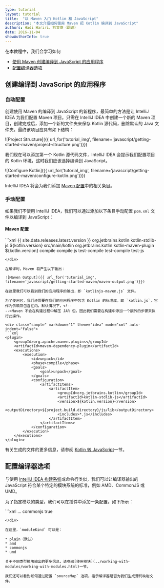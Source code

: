 ```yaml
---
type: tutorial
layout: tutorial
title:  "以 Maven 入门 Kotlin 和 JavaScript"
description: "本文介绍如何使用 Maven 把 Kotlin 编译到 JavaScript"
authors: Hadi Hariri，刘文俊（翻译）
date: 2016-11-04
showAuthorInfo: true
---
```


在本教程中，我们会学习如何

* [使用 Maven 创建编译到 JavaScript 的应用程序](#创建编译到-javascript-的应用程序)
* [配置编译器选项](#配置编译器选项)


## 创建编译到 JavaScript 的应用程序


### 自动配置

创建使用 Maven 的编译到 JavaScript 的新程序，最简单的方法是让 IntelliJ IDEA <!--
-->为我们配置 Maven 项目。只需在 IntelliJ IDEA 中创建一个新的 Maven 项目，创建完成后，添加一个新的<!--
-->文件夹来保存 Kotlin 源代码，删除默认的 Java 文件夹。最终该项目应具有如下结构：
 
![Project Structure]({{ url_for('tutorial_img', filename='javascript/getting-started-maven/project-structure.png')}})

我们现在可以添加第一个 Kotlin 源代码文件，IntelliJ IDEA 会提示我们配置项目的 Kotlin 环境，这时我们应该选择编译到 <!--
-->JavaScript。


![Configure Kotlin]({{ url_for('tutorial_img', filename='javascript/getting-started-maven/configure-kotlin.png')}})


IntelliJ IDEA 将会为我们添加 [Maven 配置](#maven-配置)中的相关条目。


### 手动配置

如果我们不使用 IntelliJ IDEA，我们可以通过添加以下条目手动配置 `pom.xml` 文件以编译到 JavaScript：


#### Maven 配置

<div class="sample" markdown="1" theme="idea" mode="xml" auto-indent="false">
```xml
<properties>
    <kotlin.version>{{ site.data.releases.latest.version }}</kotlin.version> 
</properties>

<dependencies>
    <dependency>
        <groupId>org.jetbrains.kotlin</groupId>
        <artifactId>kotlin-stdlib-js</artifactId>
        <version>${kotlin.version}</version>
    </dependency>
</dependencies>

<build>
    <sourceDirectory>src/main/kotlin</sourceDirectory>
    <plugins>
        <plugin>
            <groupId>org.jetbrains.kotlin</groupId>
            <artifactId>kotlin-maven-plugin</artifactId>
            <version>${kotlin.version}</version>
            <executions>
                <execution>
                    <id>compile</id>
                    <phase>compile</phase>
                    <goals>
                        <goal>js</goal>
                    </goals>
                </execution>
                <execution>
                    <id>test-compile</id>
                    <phase>test-compile</phase>
                    <goals>
                        <goal>test-js</goal>
                    </goals>
                </execution>
            </executions>
        </plugin>
    </plugins>
</build>

```
</div>

在编译时，Maven 将产生以下输出：

![Maven Output]({{ url_for('tutorial_img', filename='javascript/getting-started-maven/maven-output.png')}})

在这里我们可以看到我们的应用程序的输出，即 `kotlinjs-maven.js` 文件。

为了使用它，我们还需要在我们的应用程序中包含 Kotlin 的标准库，即 `kotlin.js`，它作为依赖项包含在内。默认情况下，<!--
-->Maven 不会在构建过程中解压 JAR 包，因此我们需要在构建中添加一个额外的步骤来执行此操作。

<div class="sample" markdown="1" theme="idea" mode="xml" auto-indent="false">
```xml
<plugin>
    <groupId>org.apache.maven.plugins</groupId>
    <artifactId>maven-dependency-plugin</artifactId>
    <executions>
        <execution>
            <id>unpack</id>
            <phase>compile</phase>
            <goals>
                <goal>unpack</goal>
            </goals>
            <configuration>
                <artifactItems>
                    <artifactItem>
                        <groupId>org.jetbrains.kotlin</groupId>
                        <artifactId>kotlin-stdlib-js</artifactId>
                        <version>${kotlin.version}</version>
                        <outputDirectory>${project.build.directory}/js/lib</outputDirectory>
                        <includes>*.js</includes>
                    </artifactItem>
                </artifactItems>
            </configuration>
        </execution>
    </executions>
</plugin>
```
</div>

有关生成的文件的更多信息，请参阅 [Kotlin 转 JavaScript](../kotlin-to-javascript/kotlin-to-javascript.html)一节。

## 配置编译器选项

与使用 [IntelliJ IDEA 构建系统](../getting-started-idea/getting-started-with-intellij-idea.html)或命令行类似，我们可以让编译器输出的 JavaScript 符合某个特定的模块系统的标准，例如 AMD、CommonJS 或 UMD。

为了指定模块的类型，我们可以在插件中添加一条配置，如下所示：

<div class="sample" markdown="1" theme="idea" mode="xml" auto-indent="false">
```xml
 </executions>
 ...
 <configuration>
        <moduleKind>commonjs</moduleKind>
        <sourceMap>true</sourceMap>
 </configuration>

```
</div>

在这里，`moduleKind` 可以是：

* plain（默认）
* amd
* commonjs
* umd

关于不同类型模块输出的更多信息，请参阅[使用模块](../working-with-modules/working-with-modules.html)一节。

我们还可以看到如何通过配置 `sourceMap` 选项，指示编译器是否为我们生成源码映射文件。


